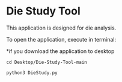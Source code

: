 # Die Study Tool

This application is designed for die analysis.

To open the application, execute in terminal:

*if you download the application to desktop  

`cd Desktop/Die-Study-Tool-main`  

`python3 DieStudy.py`
